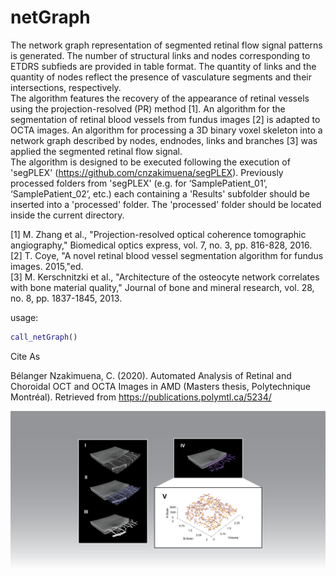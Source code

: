 
# netGraph
The network graph representation of segmented retinal flow signal patterns is generated.  The number of structural links and nodes corresponding to ETDRS subfieds are provided in table format.  The quantity of links and the quantity of nodes reflect the presence of vasculature segments and their intersections, respectively.<br/> 
The algorithm features the recovery of the appearance of retinal vessels using the projection-resolved (PR) method [1]. An algorithm for the segmentation of retinal blood vessels from fundus images [2] is adapted to OCTA images.  An algorithm for processing a 3D binary voxel skeleton into a network graph described by nodes, endnodes, links and branches [3] was applied the segmented retinal flow signal.<br/> 
The algorithm is designed to be executed following the execution of 'segPLEX' (https://github.com/cnzakimuena/segPLEX).  Previously processed folders from 'segPLEX' (e.g. for ‘SamplePatient_01’, ‘SamplePatient_02’, etc.) each containing a 'Results' subfolder should be inserted into a 'processed' folder.  The 'processed' folder should be located inside the current directory.<br/> 

[1] M. Zhang et al., "Projection-resolved optical coherence tomographic angiography," Biomedical optics express, vol. 7, no. 3, pp. 816-828, 2016.<br/> 
[2] T. Coye, "A novel retinal blood vessel segmentation algorithm for fundus images. 2015,"ed.<br/> 
[3] M. Kerschnitzki et al., "Architecture of the osteocyte network correlates with bone material quality," Journal of bone and mineral research, vol. 28, no. 8, pp. 1837-1845, 2013.<br/> 

usage:

```matlab
call_netGraph()
```

Cite As

Bélanger Nzakimuena, C. (2020). Automated Analysis of Retinal and Choroidal OCT and OCTA Images in AMD (Masters thesis, Polytechnique Montréal). Retrieved from https://publications.polymtl.ca/5234/

![example image](figure.png)
